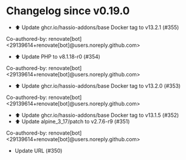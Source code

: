 # Changelog since v0.19.0
- ⬆️ Update ghcr.io/hassio-addons/base Docker tag to v13.2.1 (#355)

Co-authored-by: renovate[bot] <29139614+renovate[bot]@users.noreply.github.com> 
- ⬆️ Update PHP to v8.1.18-r0 (#354)

Co-authored-by: renovate[bot] <29139614+renovate[bot]@users.noreply.github.com> 
- ⬆️ Update ghcr.io/hassio-addons/base Docker tag to v13.2.0 (#353)

Co-authored-by: renovate[bot] <29139614+renovate[bot]@users.noreply.github.com> 
- ⬆️ Update ghcr.io/hassio-addons/base Docker tag to v13.1.5 (#352) 
- ⬆️ Update alpine_3_17/patch to v2.7.6-r9 (#351)

Co-authored-by: renovate[bot] <29139614+renovate[bot]@users.noreply.github.com> 
- Update URL (#350) 
